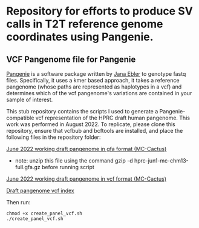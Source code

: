 # Repository for efforts to produce SV calls in T2T reference genome coordinates using Pangenie.

## VCF Pangenome file for Pangenie
[Pangenie](https://github.com/eblerjana/pangenie) is a software package written by [Jana Ebler](https://github.com/eblerjana) to genotype fastq files. Specifically, it uses a kmer based approach, it takes a reference pangenome (whose paths are represented as haplotypes in a vcf) and determines which of the vcf pangenome's variations are contained in your sample of interest.

This stub repository contains the scripts I used to generate a Pangenie-compatible vcf representation of the HPRC draft human pangenome. This work was performed in August 2022. To replicate, please clone this repository, ensure that vcfbub and bcftools are installed, and place the following files in the repository folder:

[June 2022 working draft pangenome in gfa format (MC-Cactus)](https://s3-us-west-2.amazonaws.com/human-pangenomics/pangenomes/scratch/2022_06_01_minigraph_cactus/hprc-jun1-mc-chm13-full.gfa.gz)
 - note: unzip this file using the command gzip -d hprc-jun1-mc-chm13-full.gfa.gz before running script

[June 2022 working draft pangenome in vcf format (MC-Cactus)](https://s3-us-west-2.amazonaws.com/human-pangenomics/pangenomes/scratch/2022_06_01_minigraph_cactus/hprc-jun1-mc-chm13.vcf.gz)  

[Draft pangenome vcf index](https://s3-us-west-2.amazonaws.com/human-pangenomics/pangenomes/scratch/2022_06_01_minigraph_cactus/hprc-jun1-mc-chm13.vcf.gz.tbi)

Then run:
```
chmod +x create_panel_vcf.sh
./create_panel_vcf.sh
```

